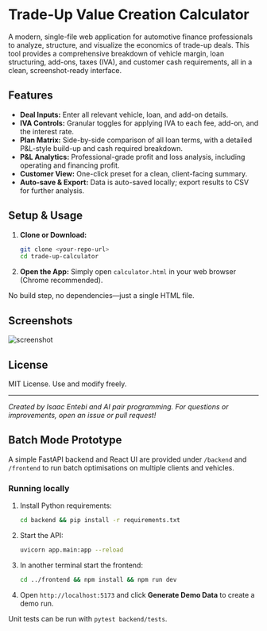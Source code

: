# Trade-Up Value Creation Calculator

A modern, single-file web application for automotive finance professionals to analyze, structure, and visualize the economics of trade-up deals. This tool provides a comprehensive breakdown of vehicle margin, loan structuring, add-ons, taxes (IVA), and customer cash requirements, all in a clean, screenshot-ready interface.

## Features
- **Deal Inputs:** Enter all relevant vehicle, loan, and add-on details.
- **IVA Controls:** Granular toggles for applying IVA to each fee, add-on, and the interest rate.
- **Plan Matrix:** Side-by-side comparison of all loan terms, with a detailed P&L-style build-up and cash required breakdown.
- **P&L Analytics:** Professional-grade profit and loss analysis, including operating and financing profit.
- **Customer View:** One-click preset for a clean, client-facing summary.
- **Auto-save & Export:** Data is auto-saved locally; export results to CSV for further analysis.

## Setup & Usage
1. **Clone or Download:**
   ```sh
   git clone <your-repo-url>
   cd trade-up-calculator
   ```
2. **Open the App:**
   Simply open `calculator.html` in your web browser (Chrome recommended).

No build step, no dependencies—just a single HTML file.

## Screenshots
![screenshot](./screenshot.png)

## License
MIT License. Use and modify freely.

---

*Created by Isaac Entebi and AI pair programming. For questions or improvements, open an issue or pull request!* 
## Batch Mode Prototype

A simple FastAPI backend and React UI are provided under `/backend` and `/frontend` to run batch optimisations on multiple clients and vehicles.

### Running locally

1. Install Python requirements:
   ```sh
   cd backend && pip install -r requirements.txt
   ```
2. Start the API:
   ```sh
   uvicorn app.main:app --reload
   ```
3. In another terminal start the frontend:
   ```sh
   cd ../frontend && npm install && npm run dev
   ```
4. Open `http://localhost:5173` and click **Generate Demo Data** to create a demo run.

Unit tests can be run with `pytest backend/tests`.
